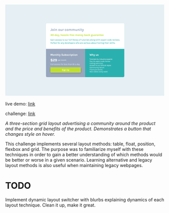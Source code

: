 ![live demo screenshot of price grid](/assets/img/011-price-grid-big.gif)

live demo: [link](https://trentslaton.github.io/Front-End-Mentor/_challenges/011-price-grid/index.html)

challenge: [link](https://www.frontendmentor.io/challenges/single-price-grid-component-5ce41129d0ff452fec5abbbc)

_A three-section grid layout advertising a community around the product and the price and benefits of the product. Demonstrates a button that changes style on hover._

This challenge implements several layout methods: table, float, position, flexbox and grid. The purpose was to familiarize myself with these techniques in order to gain a better understanding of which methods would be better or worse in a given scenario. Learning alternative and legacy layout methods is also useful when maintaining legacy webpages.

# TODO

Implement dynamic layout switcher with blurbs explaining dynamics of each layout technique. Clean it up, make it great.
